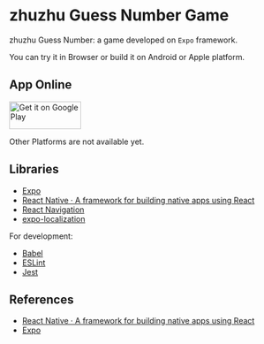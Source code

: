 # zhuzhu Guess Number Game

zhuzhu Guess Number: a game developed on `Expo` framework.

You can try it in Browser or build it on Android or Apple platform.


## App Online

<a href="https://play.google.com/store/apps/details?id=org.zhuzhu.guessNumber" target="_blank">
  <img src="https://play.google.com/intl/en_us/badges/static/images/badges/en_badge_web_generic.png" height="50" width="130" alt="Get it on Google Play" />
</a>

Other Platforms are not available yet.


## Libraries

* [Expo](https://expo.io/)
* [React Native · A framework for building native apps using React](https://reactnative.dev/)
* [React Navigation](https://reactnavigation.org/)
* [expo-localization](https://docs.expo.io/versions/latest/sdk/localization/)

For development:
* [Babel](https://babeljs.io/)
* [ESLint](https://eslint.org/)
* [Jest](https://jestjs.io/)


## References

* [React Native · A framework for building native apps using React](https://reactnative.dev/)
* [Expo](https://expo.io/)

